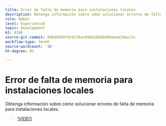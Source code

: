 ```yaml
---
title: Error de falta de memoria para instalaciones locales
description: Obtenga información sobre cómo solucionar errores de falta de memoria para instalaciones locales.
role: Admin
level: Experienced
topic: Development
kt: 8386
source-git-commit: 496d9268fdc6276ac9dbb1b6db608aeae24eec5c
workflow-type: tm+mt
source-wordcount: '36'
ht-degree: 0%

---
```



# Error de falta de memoria para instalaciones locales

Obtenga información sobre cómo solucionar errores de falta de memoria para instalaciones locales.

>[!VIDEO](https://video.tv.adobe.com/v/335891?quality=12)
